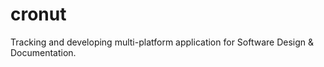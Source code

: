 # cronut
Tracking and developing multi-platform application for Software Design &amp; Documentation.
